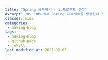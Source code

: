 ```yaml
---
title: "Spring 공부하기 - 1.프로젝트 생성"
excerpt: "VS CODE에서 Spring 프로젝트를 생성한다."
classes: wide
categories:
 - making-blog
tags:
 - making-blog
 - github-page
 - jekyll
last_modified_at: 2021-08-05
---
```


